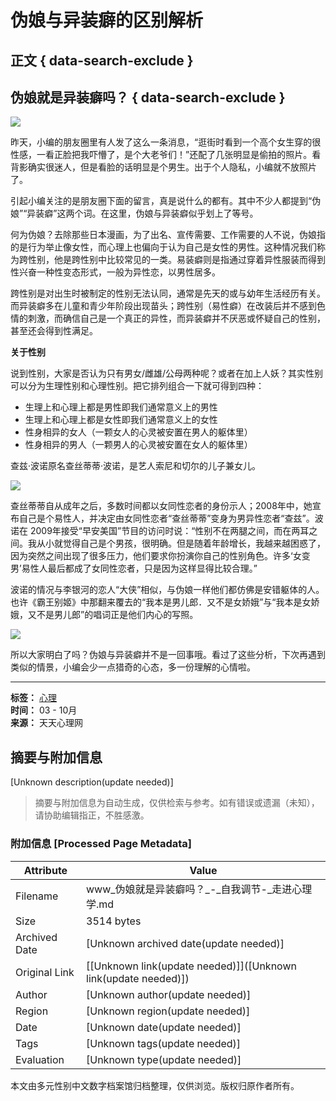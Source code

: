 # 伪娘与异装癖的区别解析

## 正文 { data-search-exclude }


## 伪娘就是异装癖吗？ { data-search-exclude }

![](https://example.com/files/default/2015/10-03/100727fd4074905117.jpg?6.6.6)

昨天，小编的朋友圈里有人发了这么一条消息，“逛街时看到一个高个女生穿的很性感，一看正脸把我吓懵了，是个大老爷们！”还配了几张明显是偷拍的照片。看背影确实很迷人，但是看脸的话明显是个男生。出于个人隐私，小编就不放照片了。

引起小编关注的是朋友圈下面的留言，真是说什么的都有。其中不少人都提到“伪娘”“异装癖”这两个词。在这里，伪娘与异装癖似乎划上了等号。

何为伪娘？去除那些日本漫画，为了出名、宣传需要、工作需要的人不说，伪娘指的是行为举止像女性，而心理上也偏向于认为自己是女性的男性。这种情况我们称为跨性别，他是跨性别中比较常见的一类。易装癖则是指通过穿着异性服装而得到性兴奋一种性变态形式，一般为异性恋，以男性居多。

跨性别是对出生时被制定的性别无法认同，通常是先天的或与幼年生活经历有关。而异装癖多在儿童和青少年阶段出现苗头；跨性别（易性癖）在改装后并不感到色情的刺激，而确信自己是一个真正的异性，而异装癖并不厌恶或怀疑自己的性别，甚至还会得到性满足。

**关于性别**

说到性别，大家是否认为只有男女/雌雄/公母两种呢？或者在加上人妖？其实性别可以分为生理性别和心理性别。把它排列组合一下就可得到四种：

- 生理上和心理上都是男性即我们通常意义上的男性
- 生理上和心理上都是女性即我们通常意义上的女性
- 性身相异的女人（一颗女人的心灵被安置在男人的躯体里）
- 性身相异的男人（一颗男人的心灵被安置在女人的躯体里）

查兹·波诺原名查丝蒂蒂·波诺，是艺人索尼和切尔的儿子兼女儿。

![](https://example.com/files/default/2015/10-03/100754a66e4b128210.jpg?6.6.6)

查丝蒂蒂自从成年之后，多数时间都以女同性恋者的身份示人；2008年中，她宣布自己是个易性人，并决定由女同性恋者“查丝蒂蒂”变身为男异性恋者“查兹”。波诺在 2009年接受“早安美国”节目的访问时说：“性别不在两腿之间，而在两耳之间。我从小就觉得自己是个男孩，很明确。但是随着年龄增长，我越来越困惑了，因为突然之间出现了很多压力，他们要求你扮演你自己的性别角色。许多‘女变男’易性人最后都成了女同性恋者，只是因为这样显得比较合理。”

波诺的情况与李银河的恋人“大侠”相似，与伪娘一样他们都仿佛是安错躯体的人。也许《霸王别姬》中那翻来覆去的“我本是男儿郎．又不是女娇娥”与“我本是女娇娥，又不是男儿郎”的唱词正是他们内心的写照。

![](https://example.com/files/default/2015/10-03/100828cd8830838553.jpg?6.6.6)

所以大家明白了吗？伪娘与异装癖并不是一回事哦。看过了这些分析，下次再遇到类似的情景，小编会少一点猎奇的心态，多一份理解的心情啦。

---

**标签：** [心理](https://example.com/article/tag/%E5%BF%83%E7%90%86)  
**时间：** 03 - 10月  
**来源：** 天天心理网

<!-- tcd_original_link https://www.mypsy365.com/article/179 -->


## 摘要与附加信息

<!-- tcd_abstract -->
[Unknown description(update needed)]
<!-- tcd_abstract_end -->

> 摘要与附加信息为自动生成，仅供检索与参考。如有错误或遗漏（未知），请协助编辑指正，不胜感激。

### 附加信息 [Processed Page Metadata]

| Attribute       | Value                                  |
|-----------------|----------------------------------------|
| Filename        | www_伪娘就是异装癖吗？_-_自我调节-_走进心理学.md                             |
| Size            | 3514 bytes                           |
| Archived Date   | [Unknown archived date(update needed)]                             |
| Original Link   | [[Unknown link(update needed)]]([Unknown link(update needed)])                       |
| Author          | [Unknown author(update needed)]                               |
| Region          | [Unknown region(update needed)]                               |
| Date            | [Unknown date(update needed)]                                 |
| Tags            | [Unknown tags(update needed)]                                 |
| Evaluation            | [Unknown type(update needed)]                                 |
<!-- tcd_table_end -->

本文由多元性别中文数字档案馆归档整理，仅供浏览。版权归原作者所有。
